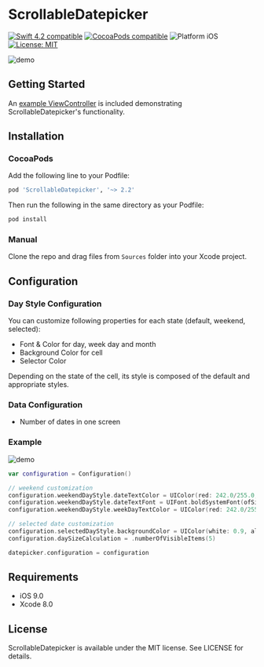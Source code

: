 ScrollableDatepicker
============

<p align="left">
	<a href="https://developer.apple.com/swift"><img src="https://img.shields.io/badge/Swift_4.2-compatible-4BC51D.svg?style=flat" alt="Swift 4.2 compatible" /></a>
	<a href="https://cocoapods.org/pods/ScrollableDatepicker"><img src="https://img.shields.io/badge/pod-2.2.0-blue.svg" alt="CocoaPods compatible" /></a>
	<img src="https://img.shields.io/badge/platform-iOS-blue.svg?style=flat" alt="Platform iOS" />
	<a href="https://raw.githubusercontent.com/maxsokolov/tablekit/master/LICENSE"><img src="http://img.shields.io/badge/license-MIT-blue.svg?style=flat" alt="License: MIT" /></a>
</p>

![demo](Screenshots/screen.png)

## Getting Started

An [example ViewController](https://github.com/noxt/ScrollableDatepicker/blob/master/ScrollableDatepicker/PresentationLayer/ViewController.swift) is included demonstrating ScrollableDatepicker's functionality.

## Installation

### CocoaPods

Add the following line to your Podfile:

```ruby
pod 'ScrollableDatepicker', '~> 2.2'
```

Then run the following in the same directory as your Podfile:
```ruby
pod install
```

### Manual

Clone the repo and drag files from `Sources` folder into your Xcode project.




## Configuration

### Day Style Configuration


You can customize following properties for each state (default, weekend, selected):

- Font & Color for day, week day and month
- Background Color for cell
- Selector Color

Depending on the state of the cell, its style is composed of the default and appropriate styles.


### Data Configuration

- Number of dates in one screen


### Example

![demo](Screenshots/screen-customization.png)

```swift
var configuration = Configuration()

// weekend customization
configuration.weekendDayStyle.dateTextColor = UIColor(red: 242.0/255.0, green: 93.0/255.0, blue: 28.0/255.0, alpha: 1.0)
configuration.weekendDayStyle.dateTextFont = UIFont.boldSystemFont(ofSize: 20)
configuration.weekendDayStyle.weekDayTextColor = UIColor(red: 242.0/255.0, green: 93.0/255.0, blue: 28.0/255.0, alpha: 1.0)

// selected date customization
configuration.selectedDayStyle.backgroundColor = UIColor(white: 0.9, alpha: 1)
configuration.daySizeCalculation = .numberOfVisibleItems(5)

datepicker.configuration = configuration

```


## Requirements

- iOS 9.0
- Xcode 8.0


## License

ScrollableDatepicker is available under the MIT license. See LICENSE for details.